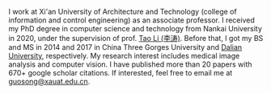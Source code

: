 I work at Xi'an University of Architecture and Technology (college of information and control engineering) as an associate professor.
I received my PhD degree in computer science and technology from Nankai University in 2020, under the supervision of prof. [Tao Li (李涛)](https://ics.nankai.edu.cn). Before that, I got my BS and MS in 2014 and 2017 in China Three Gorges University and [Dalian University](http://adic.dlu.edu.cn), respectively.
My research interest includes medical image analysis and computer vision. I have published more than 20 papers with 670+ google scholar citations. If interested, feel free to email me at [guosong@xauat.edu.cn](mailto:guosong@xauat.edu.cn).

